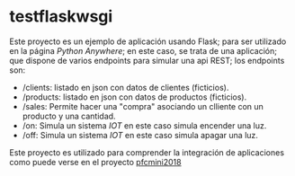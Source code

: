 # testflaskwsgi

Este proyecto es un ejemplo de aplicación usando Flask; para ser utilizado en la página _Python Anywhere_; en este caso, se trata de una aplicación; que dispone de varios endpoints para simular una api REST; los endpoints son:

* /clients: listado en json con datos de clientes (ficticios).
* /products: listado en json con datos de productos (ficticios).
* /sales: Permite hacer una "compra" asociando un clliente con un producto y una cantidad.
* /on: Simula un sistema _IOT_ en este caso simula encender una luz.
* /off: Simula un sistema _IOT_ en este caso simula apagar una luz.

Este proyecto es utilizado para comprender la integración de aplicaciones como puede verse en el proyecto [pfcmini2018](https://github.com/zerasul/pfcMini2018)

